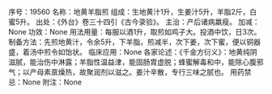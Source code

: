 序号：19560
名称：地黄羊脂煎
组成：生地黄汁1升，生姜汁5升，羊脂2斤，白蜜5升。
出处：《外台》卷三十四引《古今录验》。
主治：产后诸病羸瘦。
加减：None
功效：None
用法用量：每服以酒1升，取煎如鸡子大。投酒中饮，日3次。
制备方法：先煎地黄汁，令余5升，下羊脂，煎减半，次下姜，次下蜜，便以铜器盛，着汤中煎令如饴状。
临床应用：None
各家论述：《千金方衍义》：地黄纯阴滋腻，能治伤中淋露；羊脂性温益津，能固肠胃虚脱；蜂蜜解毒和中，能除心腹邪气；以产母素禀燥热，故聚润剂以滋之。姜汁辛散，专行三味之腻也。
用药禁忌：None
附注：None
